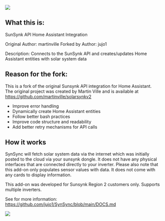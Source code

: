 ![](https://github.com/jujo1/SynSync_test/blob/main/logo.png)

## What this is:

SunSynk API Home Assistant Integration

Original Author: martinville
Forked by Author: jujo1

Description: Connects to the SunSynk API and creates/updates Home Assistant entities with solar system data

## Reason for the fork:

This is a fork of the original Sunsynk API integration for Home Assistant. The original project was created by Martin Ville and is available
at https://github.com/martinville/solarsynkv2

- Improve error handling
- Dynamically create Home Assistant entities
- Follow better bash practices
- Improve code structure and readability
- Add better retry mechanisms for API calls

## How it works

SynSync will fetch solar system data via the internet which was initially posted to the cloud via your sunsynk dongle. It does not have any physical
interfaces that are connected directly to your inverter.
Please also note that this add-on only populates sensor values with data. It does not come with any cards to display information.

This add-on was developed for Sunsynk Region 2 customers only. Supports multiple inverters.

See for more information: https://github.com/jujo1/SynSync/blob/main/DOCS.md

![](https://github.com/jujo1/SynSync/blob/main/SynSync_started.png)
